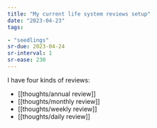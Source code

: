 ```yaml
---
title: "My current life system reviews setup"
date: "2023-04-23"
tags:

- "seedlings"
sr-due: 2023-04-24
sr-interval: 1
sr-ease: 230
---
```


I have four kinds of reviews:

- [[thoughts/annual review]]
- [[thoughts/monthly review]]
- [[thoughts/weekly review]]
- [[thoughts/daily review]]